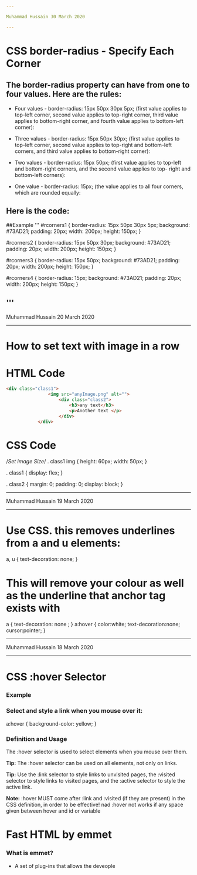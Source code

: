 ```yaml
---

Muhammad Hussain 30 March 2020

---
```

# CSS border-radius - Specify Each Corner
## The border-radius property can have from one to four values. Here are the rules:

- Four values - border-radius: 15px 50px 30px 5px; (first value applies to top-left corner, second value applies to top-right corner, third value applies to bottom-right corner, and fourth value applies to bottom-left corner): 

- Three values - border-radius: 15px 50px 30px; (first value applies to top-left corner, second value applies to top-right and bottom-left corners, and third value applies to bottom-right corner):

- Two values - border-radius: 15px 50px; (first value applies to top-left and bottom-right corners, and the second value applies to top- right and bottom-left corners):

- One value - border-radius: 15px; (the value applies to all four corners, which are rounded equally:

## Here is the code:

##Example
'''
#rcorners1 {
  border-radius: 15px 50px 30px 5px;
  background: #73AD21;
  padding: 20px;
  width: 200px;
  height: 150px;
}

#rcorners2 {
  border-radius: 15px 50px 30px;
  background: #73AD21;
  padding: 20px;
  width: 200px;
  height: 150px;
}

#rcorners3 {
  border-radius: 15px 50px;
  background: #73AD21;
  padding: 20px;
  width: 200px;
  height: 150px;
}

#rcorners4 {
  border-radius: 15px;
  background: #73AD21;
  padding: 20px;
  width: 200px;
  height: 150px;
}

'''
---

Muhammad Hussain 20 March 2020

---
# How to set text with image in a row
# HTML Code

```html
<div class="class1">
                <img src="anyImage.png" alt="">
                    <div class="class2">
                        <h3>any text</h3>
                        <p>Another text </p>
                    </div>
            </div>
```

# CSS Code
/*Set image Size*/
. class1 img
{
    height: 60px;
    width: 50px;
}

. class1
{
    display: flex;
}

. class2
{
    margin: 0;
    padding: 0;
    display: block;
}


---

Muhammad Hussain 19 March 2020

---

# Use CSS. this removes underlines from a and u elements:

a, u {
    text-decoration: none;
}

# This will remove your colour as well as the underline that anchor tag exists with

a {
     text-decoration: none ;
  }
a:hover
  {
    color:white;
    text-decoration:none;
    cursor:pointer;
   }


---

Muhammad Hussain 18 March 2020

---

# CSS :hover Selector

### Example
### Select and style a link when you mouse over it:

a:hover {
  background-color: yellow;
}

### Definition and Usage
The :hover selector is used to select elements when you mouse over them.

**Tip:** The :hover selector can be used on all elements, not only on links.

**Tip:** Use the :link selector to style links to unvisited pages, the :visited selector to style links to visited pages, and the :active selector to style the active link.

**Note:** :hover MUST come after :link and :visited (if they are present) in the CSS definition, in order to be effective! nad :hover not works if any space given between hover and id or variable


# Fast HTML by emmet
### What is emmet?
- A set of plug-ins that allows the deveople
